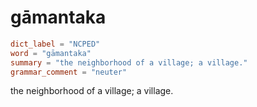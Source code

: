 # gāmantaka

``` toml
dict_label = "NCPED"
word = "gāmantaka"
summary = "the neighborhood of a village; a village."
grammar_comment = "neuter"
```

the neighborhood of a village; a village.

